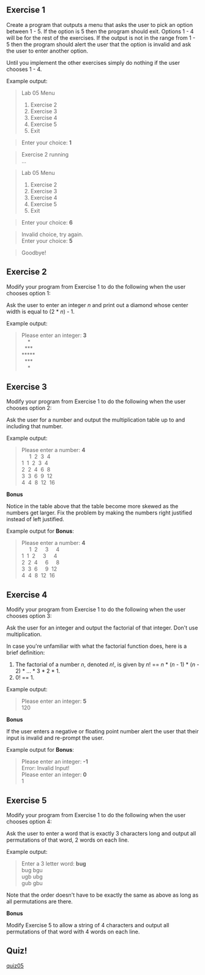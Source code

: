 Exercise 1
---

Create a program that outputs a menu that asks the user to pick an option between 1 - 5. If the option is 5 then the program should exit. Options 1 - 4 will be for the rest of the exercises. If the output is not in the range from 1 - 5 then the program should alert the user that the option is invalid and ask the user to enter another option.

Until you implement the other exercises simply do nothing if the user chooses 1 - 4.

Example output:

> Lab 05 Menu<br>
> 1. Exercise 2<br>
> 2. Exercise 3<br>
> 3. Exercise 4<br>
> 4. Exercise 5<br>
> 5. Exit<br>

> Enter your choice: **1**

> Exercise 2 running<br>
> ...

> Lab 05 Menu<br>
> 1. Exercise 2<br>
> 2. Exercise 3<br>
> 3. Exercise 4<br>
> 4. Exercise 5<br>
> 5. Exit<br>

> Enter your choice: **6**

> Invalid choice, try again.<br>
> Enter your choice: **5**

> Goodbye!

Exercise 2
---

Modify your program from Exercise 1 to do the following when the user chooses option 1:

Ask the user to enter an integer *n* and print out a diamond whose center width is equal to (2 \* *n*) - 1.

Example output:

> Please enter an integer: **3**<br>
> &nbsp;&nbsp;&nbsp;&nbsp;\*<br>
> &nbsp;&nbsp;\*\*\*<br>
> \*\*\*\*\*<br>
> &nbsp;&nbsp;\*\*\*<br>
> &nbsp;&nbsp;&nbsp;&nbsp;\*<br>


Exercise 3
---

Modify your program from Exercise 1 to do the following when the user chooses option 2:

Ask the user for a number and output the multiplication table up to and including that number.

Example output:

> Please enter a number: **4**<br>
> &nbsp;&nbsp;&nbsp;&nbsp;&nbsp;1&nbsp;&nbsp;2&nbsp;&nbsp;3&nbsp;&nbsp;4<br>
> 1&nbsp;&nbsp;1&nbsp;&nbsp;2&nbsp;&nbsp;3&nbsp;&nbsp;4<br>
> 2&nbsp;&nbsp;2&nbsp;&nbsp;4&nbsp;&nbsp;6&nbsp;&nbsp;8<br>
> 3&nbsp;&nbsp;3&nbsp;&nbsp;6&nbsp;&nbsp;9&nbsp;&nbsp;12<br>
> 4&nbsp;&nbsp;4&nbsp;&nbsp;8&nbsp;&nbsp;12&nbsp;&nbsp;16<br>

**Bonus**

Notice in the table above that the table become more skewed as the numbers get larger. Fix the problem by making the numbers right justified instead of left justified.

Example output for **Bonus**:
> Please enter a number: **4**<br>
> &nbsp;&nbsp;&nbsp;&nbsp;&nbsp;1&nbsp;&nbsp;2&nbsp;&nbsp;&nbsp;&nbsp;&nbsp;3&nbsp;&nbsp;&nbsp;&nbsp;&nbsp;4<br>
> 1&nbsp;&nbsp;1&nbsp;&nbsp;2&nbsp;&nbsp;&nbsp;&nbsp;&nbsp;3&nbsp;&nbsp;&nbsp;&nbsp;&nbsp;4<br>
> 2&nbsp;&nbsp;2&nbsp;&nbsp;4&nbsp;&nbsp;&nbsp;&nbsp;&nbsp;6&nbsp;&nbsp;&nbsp;&nbsp;&nbsp;8<br>
> 3&nbsp;&nbsp;3&nbsp;&nbsp;6&nbsp;&nbsp;&nbsp;&nbsp;&nbsp;9&nbsp;&nbsp;12<br>
> 4&nbsp;&nbsp;4&nbsp;&nbsp;8&nbsp;&nbsp;12&nbsp;&nbsp;16<br>

Exercise 4
---

Modify your program from Exercise 1 to do the following when the user chooses option 3:

Ask the user for an integer and output the factorial of that integer. Don't use multiplication.

In case you're unfamiliar with what the factorial function does, here is a brief definition:<br>
1. The factorial of a number *n*, denoted *n*!, is given by *n*! == *n* \* (*n* - 1) \* (*n* - 2) \* ... \* 3 \* 2 \* 1.<br>
2. 0! == 1.<br>

Example output:

> Please enter an integer: **5**<br>
> 120

**Bonus**

If the user enters a negative or floating point number alert the user that their input is invalid and re-prompt the user.

Example output for **Bonus**:

> Please enter an integer: **-1**<br>
> Error: Invalid Input!<br>
> Please enter an integer: **0**<br>
> 1

Exercise 5
---

Modify your program from Exercise 1 to do the following when the user chooses option 4:

Ask the user to enter a word that is exactly 3 characters long and output all permutations of that word, 2 words on each line.

Example output:

> Enter a 3 letter word: **bug**<br>
> bug bgu<br> 
> ugb ubg<br>
> gub gbu 

Note that the order doesn't have to be exactly the same as above as long as all permutations are there.

**Bonus**

Modify Exercise 5 to allow a string of 4 characters and output all permutations of that word with 4 words on each line.

Quiz!
---
[quiz05](https://goo.gl/forms/NWbZ5G4ZiYieqh2B3)


